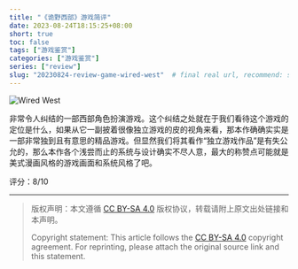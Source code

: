 ```yaml
---
title: "《诡野西部》游戏简评"
date: 2023-08-24T18:15:25+08:00
short: true
toc: false
tags: ["游戏鉴赏"]
categories: ["游戏鉴赏"]
series: ["review"] 
slug: "20230824-review-game-wired-west"  # final real url, recommend: start by date, follow lower case words with hyphen splitter. E.g., `20230316-text-title`
---
```


![Wired West](/img/posts/20230824-r1.jpeg "Wired West")

非常令人纠结的一部西部角色扮演游戏。这个纠结之处就在于我们看待这个游戏的定位是什么，如果从它一副披着很像独立游戏的皮的视角来看，那本作确确实实是一部非常独到且有意思的精品游戏。但显然我们将其看作“独立游戏作品”是有失公允的，那么本作各个浅尝而止的系统与设计确实不尽人意，最大的称赞点可能就是美式漫画风格的游戏画面和系统风格了吧。

评分：8/10

---

> 版权声明：本文遵循 [CC BY-SA 4.0](https://creativecommons.org/licenses/by-sa/4.0/deed.zh) 版权协议，转载请附上原文出处链接和本声明。
>
> Copyright statement: This article follows the [CC BY-SA 4.0](https://creativecommons.org/licenses/by-sa/4.0/deed.en) copyright agreement. For reprinting, please attach the original source link and this statement.
